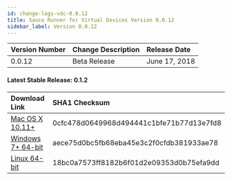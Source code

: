 ```yaml
---
id: change-logs-vdc-0.0.12
title: Sauce Runner for Virtual Devices Version 0.0.12
sidebar_label: Version 0.0.12
---
```


| Version Number | Change Description | Release Date |
| :-------------------------- | :--- | :---|
| 0.0.12 | Beta Release | June 17, 2018 |



#### Latest Stable Release: 0.1.2

| Download Link | SHA1 Checksum
| :-------------------------- | :---
| [Mac OS X 10.11+](https://saucelabs.com/downloads/sauce-runner-virtual-0.1.2-osx.zip) | 0cfc478d0649968d494441c1bfe71b77d13e7fd8
| [Windows 7+ 64-bit](https://saucelabs.com/downloads/sauce-runner-virtual-0.1.2-windows.zip) | aece75d0bc5fb68eba45e3c2f0cfdb381933ae78
| [Linux 64-bit](https://saucelabs.com/downloads/sauce-runner-virtual-0.1.2-linux.zip) | 18bc0a7573ff8182b6f01d2e09353d0b75efa9dd
